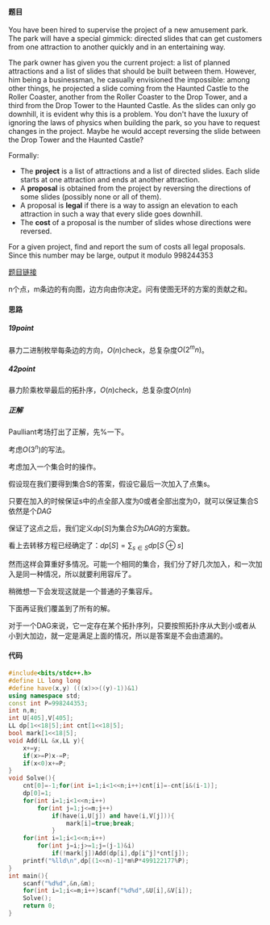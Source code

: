 #### 题目

You have been hired to supervise the project of a new amusement park. The park will have a special gimmick: directed slides that can get customers from one attraction to another quickly and in an entertaining way.

The park owner has given you the current project: a list of planned attractions and a list of slides that should be built between them. However, him being a businessman, he casually envisioned the impossible: among other things, he projected a slide coming from the Haunted Castle to the Roller Coaster, another from the Roller Coaster to the Drop Tower, and a third from the Drop Tower to the Haunted Castle. As the slides can only go downhill, it is evident why this is a problem. You don't have the luxury of ignoring the laws of physics when building the park, so you have to request changes in the project. Maybe he would accept reversing the slide between the Drop Tower and the Haunted Castle?

Formally:

- The **project** is a list of attractions and a list of directed slides. Each slide starts at one attraction and ends at another attraction.
- A **proposal** is obtained from the project by reversing the directions of some slides (possibly none or all of them).
- A proposal is **legal** if there is a way to assign an elevation to each attraction in such a way that every slide goes downhill.
- The **cost** of a proposal is the number of slides whose directions were reversed.

For a given project, find and report the sum of costs all legal proposals. Since this number may be large, output it modulo $998244353​$

[题目链接](<https://codeforces.com/contest/1193/problem/A>)

n个点，m条边的有向图，边方向由你决定。问有使图无环的方案的贡献之和。

#### 思路

##### 19point

暴力二进制枚举每条边的方向，$O(n)​$check，总复杂度$O(2^mn)​$。

##### 42point

暴力阶乘枚举最后的拓扑序，$O(n)​$check，总复杂度$O(n!n)​$

##### 正解

Paulliant考场打出了正解，先%一下。

考虑$O(3^n)​$的写法。

考虑加入一个集合时的操作。

假设现在我们要得到集合S的答案，假设它最后一次加入了点集s。

只要在加入的时候保证s中的点全部入度为0或者全部出度为0，就可以保证集合S依然是个$DAG$

保证了这点之后，我们定义$dp[S]​$为集合$S​$为$DAG​$的方案数。

看上去转移方程已经确定了：$dp[S]=\sum_{s∈S}{dp[S\oplus s]}​$

然而这样会算重好多情况。可能一个相同的集合，我们分了好几次加入，和一次加入是同一种情况，所以就要利用容斥了。

稍微想一下会发现这就是一个普通的子集容斥。

下面再证我们覆盖到了所有的解。

对于一个DAG来说，它一定存在某个拓扑序列，只要按照拓扑序从大到小或者从小到大加边，就一定是满足上面的情况，所以是答案是不会由遗漏的。



#### 代码

```c++
#include<bits/stdc++.h>
#define LL long long
#define have(x,y) (((x)>>((y)-1))&1)
using namespace std;
const int P=998244353;
int n,m;
int U[405],V[405];
LL dp[1<<18|5];int cnt[1<<18|5];
bool mark[1<<18|5];
void Add(LL &x,LL y){
	x+=y;
	if(x>=P)x-=P;
	if(x<0)x+=P;
}
void Solve(){
	cnt[0]=-1;for(int i=1;i<1<<n;i++)cnt[i]=-cnt[i&(i-1)];
	dp[0]=1;
	for(int i=1;i<1<<n;i++)
		for(int j=1;j<=m;j++)
			if(have(i,U[j]) and have(i,V[j])){
				mark[i]=true;break;
			}
	for(int i=1;i<1<<n;i++)
		for(int j=i;j>=1;j=(j-1)&i)
			if(!mark[j])Add(dp[i],dp[i^j]*cnt[j]);
	printf("%lld\n",dp[(1<<n)-1]*m%P*499122177%P);
}
int main(){
	scanf("%d%d",&n,&m);
	for(int i=1;i<=m;i++)scanf("%d%d",&U[i],&V[i]);
	Solve();
	return 0;
}
```

